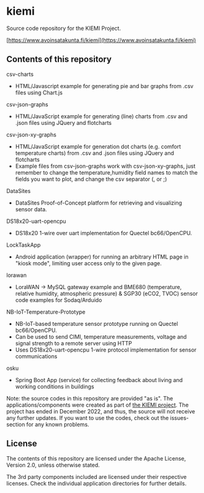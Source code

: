 # kiemi
Source code repository for the KIEMI Project.

[https://www.avoinsatakunta.fi/kiemi](https://www.avoinsatakunta.fi/kiemi)

Contents of this repository
---------------------------
csv-charts
 - HTML/Javascript example for generating pie and bar graphs from .csv files using Chart.js


csv-json-graphs
- HTML/JavaScript example for generating (line) charts from .csv and .json files using JQuery and flotcharts

csv-json-xy-graphs
- HTML/JavaScript example for generation dot charts (e.g. comfort temperature charts) from .csv and .json files using JQuery and flotcharts
- Example files from csv-json-graphs work with csv-json-xy-graphs, just remember to change the temperature,humidity field names to match the fields you want to plot, and change the csv separator (, or ;)


DataSites
- DataSites Proof-of-Concept platform for retrieving and visualizing sensor data.


DS18x20-uart-opencpu
 - DS18x20 1-wire over uart implementation for Quectel bc66/OpenCPU.


LockTaskApp
- Android application (wrapper) for running an arbitrary HTML page in "kiosk mode", limiting user access only to the given page.


lorawan
- LoraWAN -> MySQL gateway example and BME680 (temperature, relative humidity, atmospheric pressure) & SGP30 (eCO2, TVOC) sensor code examples for Sodaq/Arduido


NB-IoT-Temperature-Prototype
- NB-IoT-based temperature sensor prototype running on Quectel bc66/OpenCPU.
- Can be used to send CIMI, temperature measurements, voltage and signal strength to a remote server using HTTP
- Uses DS18x20-uart-opencpu 1-wire protocol implementation for sensor communications

osku
- Spring Boot App (service) for collecting feedback about living and working conditions in buildings

Note: the source codes in this repository are provided "as is". The applications/components were created as part of [the KIEMI project](https://www.avoinsatakunta.fi/kiemi/). The project has ended in December 2022, and thus, the source will not receive any further updates. If you want to use the codes, check out the issues-section for any known problems.

License
-------

The contents of this repository are licensed under the Apache License, Version 2.0, unless otherwise stated.

The 3rd party components included are licensed under their respective licenses. Check the individual application directories for further details.

